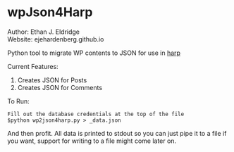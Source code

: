 wpJson4Harp
===========

Author: Ethan J. Eldridge  
Website: ejehardenberg.github.io  

Python tool to migrate WP contents to JSON for use in [harp](http://harpjs.com/)


Current Features:

1. Creates JSON for Posts
2. Creates JSON for Comments

To Run:

    Fill out the database credentials at the top of the file
    $python wp2json4harp.py > _data.json

And then profit. All data is printed to stdout so you can just pipe it to a file
if you want, support for writing to a file might come later on.
